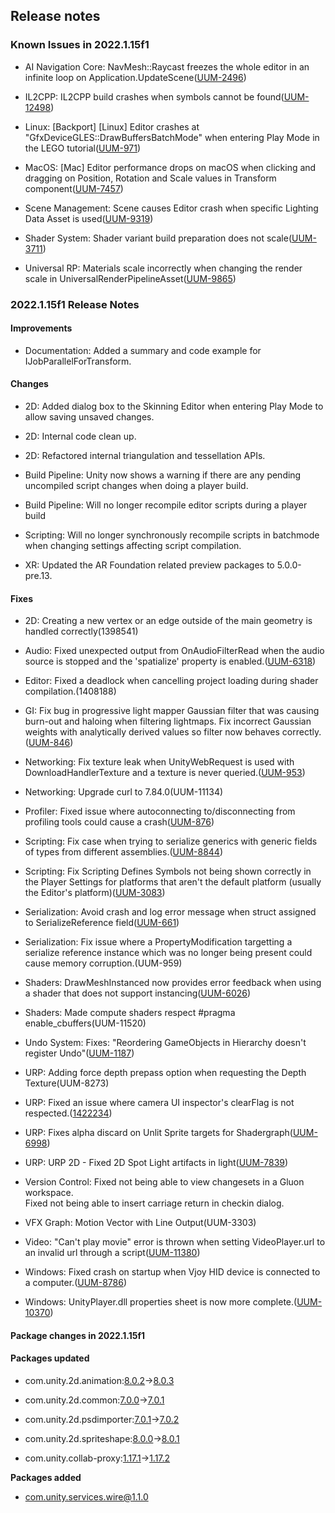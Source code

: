 ## Release notes

### Known Issues in 2022.1.15f1

-   AI Navigation Core: NavMesh::Raycast freezes the whole editor in an infinite loop on Application.UpdateScene([UUM-2496](https://issuetracker.unity3d.com/issues/navmesh-raycast-freezes-the-whole-editor-in-an-infinite-loop-on-application-dot-updatescene))

-   IL2CPP: IL2CPP build crashes when symbols cannot be found([UUM-12498](https://issuetracker.unity3d.com/issues/il2cpp-build-crashes-when-symbols-cannot-be-found))

-   Linux: \[Backport\] \[Linux\] Editor crashes at \"GfxDeviceGLES::DrawBuffersBatchMode\" when entering Play Mode in the LEGO tutorial([UUM-971](https://issuetracker.unity3d.com/issues/backport-linux-editor-crashes-at-gfxdevicegles-drawbuffersbatchmode-when-entering-play-mode-in-the-lego-tutorial))

-   MacOS: \[Mac\] Editor performance drops on macOS when clicking and dragging on Position, Rotation and Scale values in Transform component([UUM-7457](https://issuetracker.unity3d.com/issues/mac-editor-performance-drops-on-macos-when-clicking-and-dragging-on-position-rotation-and-scale-values-in-transform-component))

-   Scene Management: Scene causes Editor crash when specific Lighting Data Asset is used([UUM-9319](https://issuetracker.unity3d.com/issues/scene-causes-editor-crash-when-specific-lighting-data-asset-is-used))

-   Shader System: Shader variant build preparation does not scale([UUM-3711](https://issuetracker.unity3d.com/issues/shader-variant-build-preparation-does-not-scale))

-   Universal RP: Materials scale incorrectly when changing the render scale in UniversalRenderPipelineAsset([UUM-9865](https://issuetracker.unity3d.com/issues/materials-scale-incorrectly-when-changing-the-render-scale-in-universalrenderpipelineasset))

### 2022.1.15f1 Release Notes

#### Improvements

-   Documentation: Added a summary and code example for IJobParallelForTransform.

#### Changes

-   2D: Added dialog box to the Skinning Editor when entering Play Mode to allow saving unsaved changes.

-   2D: Internal code clean up.

-   2D: Refactored internal triangulation and tessellation APIs.

-   Build Pipeline: Unity now shows a warning if there are any pending uncompiled script changes when doing a player build.

-   Build Pipeline: Will no longer recompile editor scripts during a player build

-   Scripting: Will no longer synchronously recompile scripts in batchmode when changing settings affecting script compilation.

-   XR: Updated the AR Foundation related preview packages to 5.0.0-pre.13.

#### Fixes

-   2D: Creating a new vertex or an edge outside of the main geometry is handled correctly(1398541)

-   Audio: Fixed unexpected output from OnAudioFilterRead when the audio source is stopped and the \'spatialize\' property is enabled.([UUM-6318](https://issuetracker.unity3d.com/issues/stopped-audio-souce-outputs-audio-when-the-spatialize-property-is-enabled))

-   Editor: Fixed a deadlock when cancelling project loading during shader compilation.(1408188)

-   GI: Fix bug in progressive light mapper Gaussian filter that was causing burn-out and haloing when filtering lightmaps. Fix incorrect Gaussian weights with analytically derived values so filter now behaves correctly.([UUM-846](https://issuetracker.unity3d.com/issues/backport-cpu-plm-enabling-indirect-denoising-and-gaussian-ao-filter-causes-bright-halos-with-hdr-lightmaps))

-   Networking: Fix texture leak when UnityWebRequest is used with DownloadHandlerTexture and a texture is never queried.([UUM-953](https://issuetracker.unity3d.com/issues/backport-unitywebrequest-interrupted-before-completion-causes-memory-leak))

-   Networking: Upgrade curl to 7.84.0(UUM-11134)

-   Profiler: Fixed issue where autoconnecting to/disconnecting from profiling tools could cause a crash([UUM-876](https://issuetracker.unity3d.com/issues/backport-ios-crash-when-launching-build-with-autoconnect-profiler-enabled-with-the-profiler-window-closed))

-   Scripting: Fix case when trying to serialize generics with generic fields of types from different assemblies.([UUM-8844](https://issuetracker.unity3d.com/issues/exception-for-unresolved-inflated-type-arguments))

-   Scripting: Fix Scripting Defines Symbols not being shown correctly in the Player Settings for platforms that aren\'t the default platform (usually the Editor\'s platform)([UUM-3083](https://issuetracker.unity3d.com/issues/scripting-define-symbols-are-deleted-after-applying-changes-when-external-script-editor-is-set-to-open-by-file-extension))

-   Serialization: Avoid crash and log error message when struct assigned to SerializeReference field([UUM-661](https://issuetracker.unity3d.com/issues/crash-on-mono-class-is-subclass-of-internal-when-having-iserializationcallbackreceivers-on-a-specific-struct))

-   Serialization: Fix issue where a PropertyModification targetting a serialize reference instance which was no longer being present could cause memory corruption.(UUM-959)

-   Shaders: DrawMeshInstanced now provides error feedback when using a shader that does not support instancing([UUM-6026](https://issuetracker.unity3d.com/issues/backport-shader-dot-worldposition-interferes-with-drawing-of-the-shader-when-using-drawmeshinstanced))

-   Shaders: Made compute shaders respect #pragma enable_cbuffers(UUM-11520)

-   Undo System: Fixes: \"Reordering GameObjects in Hierarchy doesn\'t register Undo\"([UUM-1187](https://issuetracker.unity3d.com/issues/reordering-gameobjects-in-hierarchy-doesnt-register-undo))

-   URP: Adding force depth prepass option when requesting the Depth Texture(UUM-8273)

-   URP: Fixed an issue where camera UI inspector\'s clearFlag is not respected.([1422234](https://issuetracker.unity3d.com/issues/transition-fading-disappears-and-the-cameras-blue-background-appears-when-using-animator-in-urp))

-   URP: Fixes alpha discard on Unlit Sprite targets for Shadergraph([UUM-6998](https://issuetracker.unity3d.com/issues/2d-shadergraph-alpha-clipping-is-not-taken-into-account-when-using-unlit-shadergraph-with-multiply-blend-mode))

-   URP: URP 2D - Fixed 2D Spot Light artifacts in light([UUM-7839](https://issuetracker.unity3d.com/issues/2d-spot-light-artifacts-regression))

-   Version Control: Fixed not being able to view changesets in a Gluon workspace.\
    Fixed not being able to insert carriage return in checkin dialog.

-   VFX Graph: Motion Vector with Line Output(UUM-3303)

-   Video: \"Can\'t play movie\" error is thrown when setting VideoPlayer.url to an invalid url through a script([UUM-11380](https://issuetracker.unity3d.com/issues/backport-cant-play-movie-error-is-thrown-when-setting-videoplayer-dot-url-to-an-invalid-url-through-a-script))

-   Windows: Fixed crash on startup when Vjoy HID device is connected to a computer.([UUM-8786](https://issuetracker.unity3d.com/issues/unity-crashing-upon-start-with-a-vjoy-controller-connected))

-   Windows: UnityPlayer.dll properties sheet is now more complete.([UUM-10370](https://issuetracker.unity3d.com/issues/unityplayer-dot-dll-properties-for-windows-standalone-player-are-incomplete-compared-to-uwp))

#### Package changes in 2022.1.15f1

#### Packages updated

-   com.unity.2d.animation:[8.0.2](https://docs.unity3d.com/Packages/com.unity.2d.animation@8.0//changelog/CHANGELOG.html)→[8.0.3](https://docs.unity3d.com/Packages/com.unity.2d.animation@8.0//changelog/CHANGELOG.html)

-   com.unity.2d.common:[7.0.0](https://docs.unity3d.com/Packages/com.unity.2d.common@7.0//changelog/CHANGELOG.html)→[7.0.1](https://docs.unity3d.com/Packages/com.unity.2d.common@7.0//changelog/CHANGELOG.html)

-   com.unity.2d.psdimporter:[7.0.1](https://docs.unity3d.com/Packages/com.unity.2d.psdimporter@7.0//changelog/CHANGELOG.html)→[7.0.2](https://docs.unity3d.com/Packages/com.unity.2d.psdimporter@7.0//changelog/CHANGELOG.html)

-   com.unity.2d.spriteshape:[8.0.0](https://docs.unity3d.com/Packages/com.unity.2d.spriteshape@8.0//changelog/CHANGELOG.html)→[8.0.1](https://docs.unity3d.com/Packages/com.unity.2d.spriteshape@8.0//changelog/CHANGELOG.html)

-   com.unity.collab-proxy:[1.17.1](https://docs.unity3d.com/Packages/com.unity.collab-proxy@1.17//changelog/CHANGELOG.html)→[1.17.2](https://docs.unity3d.com/Packages/com.unity.collab-proxy@1.17//changelog/CHANGELOG.html)

**Packages added**

-   [com.unity.services.wire@1.1.0](https://docs.unity3d.com/Packages/com.unity.services.wire@1.1//changelog/CHANGELOG.html)
